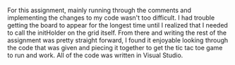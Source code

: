 For this assignment, mainly running through the comments and implementing the changes to my code wasn't too difficult. I had trouble getting the board to appear for the longest time until I realized that I needed to call the initHolder on the grid itself. From there and writing the rest of the assignment was pretty straight forward, I found it enjoyable looking through the code that was given and piecing it together to get the tic tac toe game to run and work. All of the code was written in Visual Studio.
